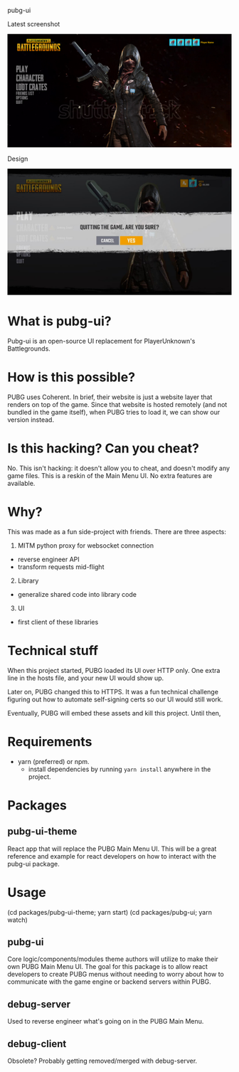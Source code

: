 pubg-ui

Latest screenshot

![current](screenshots/current.png)

Design

![design](screenshots/design.jpg)

# What is pubg-ui?
Pubg-ui is an open-source UI replacement for PlayerUnknown's Battlegrounds.

# How is this possible?
PUBG uses Coherent. In brief, their website is just a website layer
that renders on top of the game. Since that website is hosted remotely
(and not bundled in the game itself), when PUBG tries to load it,
we can show our version instead.

# Is this hacking? Can you cheat?
No. This isn't hacking: it doesn't allow you to cheat, and doesn't modify any game files.
This is a reskin of the Main Menu UI. No extra features are available.

# Why?
This was made as a fun side-project with friends. There are three aspects:
1. MITM python proxy for websocket connection
- reverse engineer API
- transform requests mid-flight
2. Library
- generalize shared code into library code
3. UI
- first client of these libraries

# Technical stuff
When this project started, PUBG loaded its UI over HTTP only. One extra
line in the hosts file, and your new UI would show up.

Later on, PUBG changed this to HTTPS. It was a fun technical challenge
figuring out how to automate self-signing certs so our UI would still
work.

Eventually, PUBG will embed these assets and kill this project.
Until then,

# Requirements
- yarn (preferred) or npm.
  - install dependencies by running `yarn install` anywhere in the project.

# Packages
## pubg-ui-theme
React app that will replace the PUBG Main Menu UI. This will be a great reference and example for react developers on how to interact with the pubg-ui package.

# Usage
(cd packages/pubg-ui-theme; yarn start)
(cd packages/pubg-ui; yarn watch)

## pubg-ui
Core logic/components/modules theme authors will utilize to make their own PUBG Main Menu UI. The goal for this package is to allow react developers to create PUBG menus without needing to worry about how to communicate with the game engine or backend servers within PUBG.

## debug-server
Used to reverse engineer what's going on in the PUBG Main Menu.

## debug-client
Obsolete? Probably getting removed/merged with debug-server.
